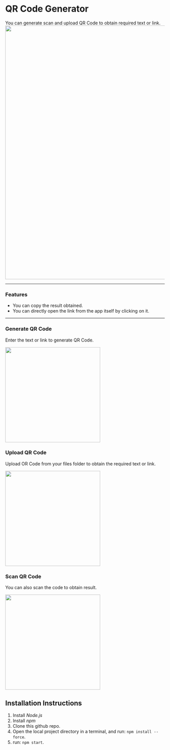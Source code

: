 # QR Code Generator
You can generate scan and upload QR Code to obtain required text or link.
<img width="800px" src="https://media.discordapp.net/attachments/910824270467325972/987638675452067880/unknown.png?width=1358&height=631">

---

### Features
* You can copy the result obtained.
* You can directly open the link from the app itself by clicking on it.
---

### Generate QR Code
Enter the text or link to generate QR Code.

<img width="300px" src="https://media.discordapp.net/attachments/910824270467325972/987643209901572116/unknown.png">

### Upload QR Code 
Upload OR Code from your files folder to obtain the required text or link.

<img width="300px" src="https://media.discordapp.net/attachments/910824270467325972/987643737960243270/unknown.png">

### Scan QR Code
You can also scan the code to obtain result.

<img width="300px" src="https://media.discordapp.net/attachments/910824270467325972/987645871854325780/unknown.png">

## Installation Instructions

1. Install *Node.js*
1. Install *npm*
1. Clone this github repo.
1. Open the local project directory in a terminal, and run: `npm install --force`.
1. run: `npm start`.
